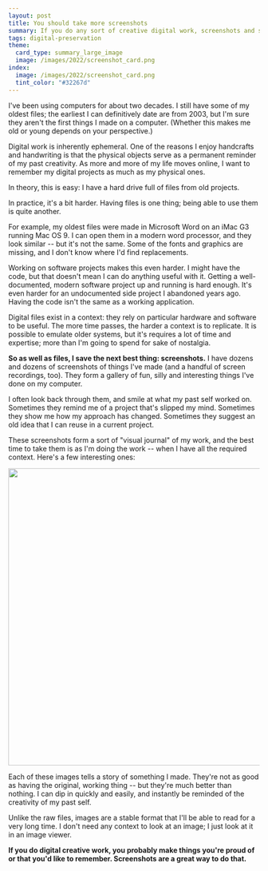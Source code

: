 ```yaml
---
layout: post
title: You should take more screenshots
summary: If you do any sort of creative digital work, screenshots and screen recordings are your best hope of remembering it.
tags: digital-preservation
theme:
  card_type: summary_large_image
  image: /images/2022/screenshot_card.png
index:
  image: /images/2022/screenshot_card.png
  tint_color: "#32267d"
---
```


I've been using computers for about two decades.
I still have some of my oldest files; the earliest I can definitively date are from 2003, but I'm sure they aren't the first things I made on a computer.
(Whether this makes me old or young depends on your perspective.)

Digital work is inherently ephemeral.
One of the reasons I enjoy handcrafts and handwriting is that the physical objects serve as a permanent reminder of my past creativity.
As more and more of my life moves online, I want to remember my digital projects as much as my physical ones.

In theory, this is easy: I have a hard drive full of files from old projects.

In practice, it's a bit harder.
Having files is one thing; being able to use them is quite another.

For example, my oldest files were made in Microsoft Word on an iMac G3 running Mac OS 9.
I can open them in a modern word processor, and they look similar -- but it's not the same.
Some of the fonts and graphics are missing, and I don't know where I'd find replacements.

Working on software projects makes this even harder.
I might have the code, but that doesn't mean I can do anything useful with it.
Getting a well-documented, modern software project up and running is hard enough.
It's even harder for an undocumented side project I abandoned years ago.
Having the code isn't the same as a working application.

Digital files exist in a context: they rely on particular hardware and software to be useful.
The more time passes, the harder a context is to replicate.
It is possible to emulate older systems, but it's requires a lot of time and expertise; more than I'm going to spend for sake of nostalgia.

**So as well as files, I save the next best thing: screenshots.**
I have dozens and dozens of screenshots of things I've made (and a handful of screen recordings, too).
They form a gallery of fun, silly and interesting things I've done on my computer.

I often look back through them, and smile at what my past self worked on.
Sometimes they remind me of a project that's slipped my mind.
Sometimes they show me how my approach has changed.
Sometimes they suggest an old idea that I can reuse in a current project.

These screenshots form a sort of "visual journal" of my work, and the best time to take them is as I'm doing the work -- when I have all the required context.
Here's a few interesting ones:

<img src="/images/2022/screenshots_thumbnails.png" style="width: 595px;">

Each of these images tells a story of something I made.
They're not as good as having the original, working thing -- but they're much better than nothing.
I can dip in quickly and easily, and instantly be reminded of the creativity of my past self.

Unlike the raw files, images are a stable format that I'll be able to read for a very long time.
I don't need any context to look at an image; I just look at it in an image viewer.

**If you do digital creative work, you probably make things you're proud of or that you'd like to remember. Screenshots are a great way to do that.**
